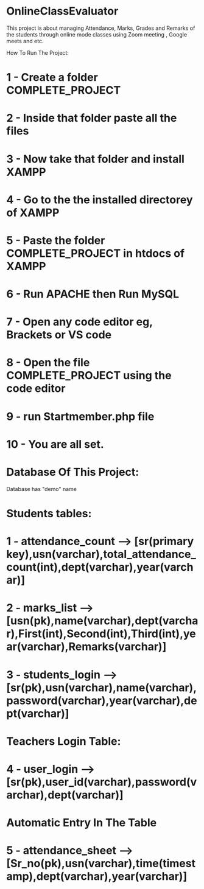 # OnlineClassEvaluator
This project is about managing Attendance, Marks, Grades and Remarks of the students through online mode classes using Zoom meeting , Google meets and etc.

How To Run The Project:

# 1 - Create a folder COMPLETE_PROJECT
# 2 - Inside that folder paste all the files
# 3 - Now take that folder and install XAMPP
# 4 - Go to the the installed directorey of XAMPP
# 5 - Paste the folder COMPLETE_PROJECT in htdocs of XAMPP
# 6 - Run APACHE then Run MySQL
# 7 - Open any code editor eg, Brackets or VS code
# 8 - Open the file COMPLETE_PROJECT using the code editor
# 9 - run Startmember.php file
# 10 - You are all set.

# Database Of This Project:
 
 Database has "demo" name

# Students tables:

# 1 - attendance_count --> [sr(primary key),usn(varchar),total_attendance_count(int),dept(varchar),year(varchar)]
# 2 - marks_list --> [usn(pk),name(varchar),dept(varchar),First(int),Second(int),Third(int),year(varchar),Remarks(varchar)]
# 3 - students_login -->[sr(pk),usn(varchar),name(varchar),password(varchar),year(varchar),dept(varchar)]

# Teachers Login Table:

# 4 - user_login --> [sr(pk),user_id(varchar),password(varchar),dept(varchar)]

# Automatic Entry In The Table

# 5 - attendance_sheet --> [Sr_no(pk),usn(varchar),time(timestamp),dept(varchar),year(varchar)]




